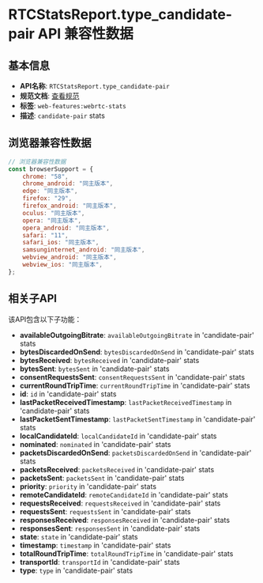 # RTCStatsReport.type_candidate-pair API 兼容性数据

## 基本信息

- **API名称**: `RTCStatsReport.type_candidate-pair`
- **规范文档**: [查看规范](https://w3c.github.io/webrtc-stats/#dom-rtcstatstype-candidate-pair)
- **标签**: `web-features:webrtc-stats`
- **描述**: `candidate-pair` stats

## 浏览器兼容性数据

```javascript
// 浏览器兼容性数据
const browserSupport = {
    chrome: "58",
    chrome_android: "同主版本",
    edge: "同主版本",
    firefox: "29",
    firefox_android: "同主版本",
    oculus: "同主版本",
    opera: "同主版本",
    opera_android: "同主版本",
    safari: "11",
    safari_ios: "同主版本",
    samsunginternet_android: "同主版本",
    webview_android: "同主版本",
    webview_ios: "同主版本",
};

```

## 相关子API

该API包含以下子功能：

- **availableOutgoingBitrate**: `availableOutgoingBitrate` in 'candidate-pair' stats
- **bytesDiscardedOnSend**: `bytesDiscardedOnSend` in 'candidate-pair' stats
- **bytesReceived**: `bytesReceived` in 'candidate-pair' stats
- **bytesSent**: `bytesSent` in 'candidate-pair' stats
- **consentRequestsSent**: `consentRequestsSent` in 'candidate-pair' stats
- **currentRoundTripTime**: `currentRoundTripTime` in 'candidate-pair' stats
- **id**: `id` in 'candidate-pair' stats
- **lastPacketReceivedTimestamp**: `lastPacketReceivedTimestamp` in 'candidate-pair' stats
- **lastPacketSentTimestamp**: `lastPacketSentTimestamp` in 'candidate-pair' stats
- **localCandidateId**: `localCandidateId` in 'candidate-pair' stats
- **nominated**: `nominated` in 'candidate-pair' stats
- **packetsDiscardedOnSend**: `packetsDiscardedOnSend` in 'candidate-pair' stats
- **packetsReceived**: `packetsReceived` in 'candidate-pair' stats
- **packetsSent**: `packetsSent` in 'candidate-pair' stats
- **priority**: `priority` in 'candidate-pair' stats
- **remoteCandidateId**: `remoteCandidateId` in 'candidate-pair' stats
- **requestsReceived**: `requestsReceived` in 'candidate-pair' stats
- **requestsSent**: `requestsSent` in 'candidate-pair' stats
- **responsesReceived**: `responsesReceived` in 'candidate-pair' stats
- **responsesSent**: `responsesSent` in 'candidate-pair' stats
- **state**: `state` in 'candidate-pair' stats
- **timestamp**: `timestamp` in 'candidate-pair' stats
- **totalRoundTripTime**: `totalRoundTripTime` in 'candidate-pair' stats
- **transportId**: `transportId` in 'candidate-pair' stats
- **type**: `type` in 'candidate-pair' stats

